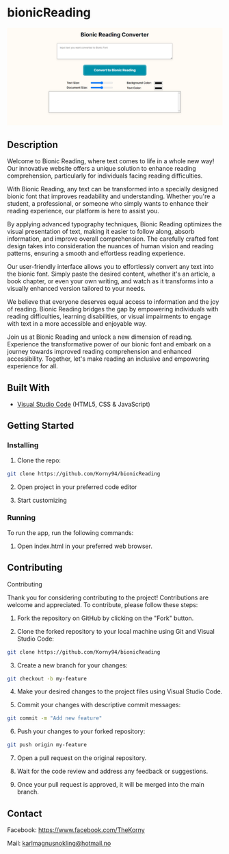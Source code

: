 # bionicReading

![image](https://raw.githubusercontent.com/Korny94/bionicReading/main/assets/bionicReading.PNG)

## Description

Welcome to Bionic Reading, where text comes to life in a whole new way! Our innovative website offers a unique solution to enhance reading comprehension, particularly for individuals facing reading difficulties.

With Bionic Reading, any text can be transformed into a specially designed bionic font that improves readability and understanding. Whether you're a student, a professional, or someone who simply wants to enhance their reading experience, our platform is here to assist you.

By applying advanced typography techniques, Bionic Reading optimizes the visual presentation of text, making it easier to follow along, absorb information, and improve overall comprehension. The carefully crafted font design takes into consideration the nuances of human vision and reading patterns, ensuring a smooth and effortless reading experience.

Our user-friendly interface allows you to effortlessly convert any text into the bionic font. Simply paste the desired content, whether it's an article, a book chapter, or even your own writing, and watch as it transforms into a visually enhanced version tailored to your needs.

We believe that everyone deserves equal access to information and the joy of reading. Bionic Reading bridges the gap by empowering individuals with reading difficulties, learning disabilities, or visual impairments to engage with text in a more accessible and enjoyable way.

Join us at Bionic Reading and unlock a new dimension of reading. Experience the transformative power of our bionic font and embark on a journey towards improved reading comprehension and enhanced accessibility. Together, let's make reading an inclusive and empowering experience for all.

## Built With

- [Visual Studio Code](https://code.visualstudio.com/) (HTML5, CSS & JavaScript)

## Getting Started

### Installing

1. Clone the repo:

```bash
git clone https://github.com/Korny94/bionicReading
```

2. Open project in your preferred code editor

3. Start customizing

### Running

To run the app, run the following commands:

1. Open index.html in your preferred web browser.

## Contributing

Contributing

Thank you for considering contributing to the project! Contributions are welcome and appreciated. To contribute, please follow these steps:

1. Fork the repository on GitHub by clicking on the "Fork" button.

2. Clone the forked repository to your local machine using Git and Visual Studio Code:

```bash
git clone https://github.com/Korny94/bionicReading
```

3. Create a new branch for your changes:

```bash
git checkout -b my-feature
```

4. Make your desired changes to the project files using Visual Studio Code.

5. Commit your changes with descriptive commit messages:

```bash
git commit -m "Add new feature"
```

6. Push your changes to your forked repository:

```bash
git push origin my-feature
```

7. Open a pull request on the original repository.

8. Wait for the code review and address any feedback or suggestions.

9. Once your pull request is approved, it will be merged into the main branch.

## Contact

Facebook: https://www.facebook.com/TheKorny

Mail: karlmagnusnokling@hotmail.no

